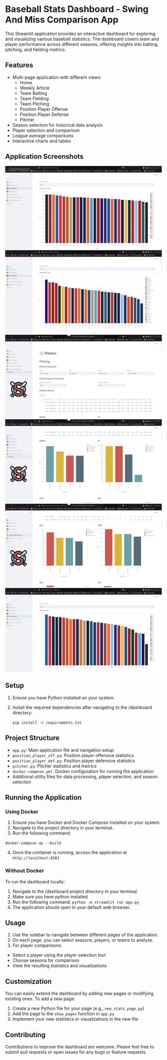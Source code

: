 # Baseball Stats Dashboard - Swing And Miss Comparison App

This Streamlit application provides an interactive dashboard for exploring and visualizing various baseball statistics. The dashboard covers team and player performance across different seasons, offering insights into batting, pitching, and fielding metrics.

## Features

- Multi-page application with different views:
  - Home
  - Weekly Article
  - Team Batting
  - Team Fielding
  - Team Pitching
  - Position Player Offense
  - Position Player Defense
  - Pitcher
- Season selection for historical data analysis
- Player selection and comparison
- League average comparisons
- Interactive charts and tables

## Application Screenshots

![Screenshot 1](images/image.png)
![Screenshot 2](images/image2.png)
![Screenshot 3](images/image3.png)
![Screenshot 4](images/image4.png)
![Screenshot 5](images/image5.png)
![Screenshot 6](images/image6.png)

## Setup

1. Ensure you have Python installed on your system.
2. Install the required dependencies after navigating to the /dashboard directory:

   `pip install -r requirements.txt`

## Project Structure

- `app.py`: Main application file and navigation setup
- `position_player_off.py`: Position player offensive statistics
- `position_player_def.py`: Position player defensive statistics
- `pitcher.py`: Pitcher statistics and metrics
- `docker-compose.yml`: Docker configuration for running the application
- Additional utility files for data processing, player selection, and season selection

## Running the Application

### Using Docker

1. Ensure you have Docker and Docker Compose installed on your system.
2. Navigate to the project directory in your terminal.
3. Run the following command:

`docker-compose up --build`

4. Once the container is running, access the application at `http://localhost:8501`

### Without Docker

To run the dashboard locally:

1. Navigate to the /dashboard project directory in your terminal.
2. Make sure you have python installed
3. Run the following command: `python -m streamlit run app.py `
4. The application should open in your default web browser.

## Usage

1. Use the sidebar to navigate between different pages of the application.
2. On each page, you can select seasons, players, or teams to analyze.
3. For player comparisons:

- Select a player using the player selection tool
- Choose seasons for comparison
- View the resulting statistics and visualizations

## Customization

You can easily extend the dashboard by adding new pages or modifying existing ones. To add a new page:

1. Create a new Python file for your page (e.g., `new_stats_page.py`)
2. Add the page to the `show_pages` function in `app.py`
3. Implement your new statistics or visualizations in the new file

## Contributing

Contributions to improve the dashboard are welcome. Please feel free to submit pull requests or open issues for any bugs or feature requests.

